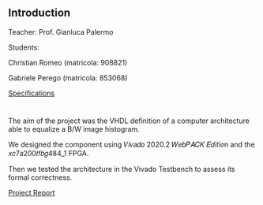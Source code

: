 ## Introduction
Teacher: Prof. Gianluca Palermo

Students:

Christian Romeo (matricola: 908821)

Gabriele Perego (matricola: 853068)

[Specifications](https://github.com/ChristianRomeo/Progetto-Reti-Logiche-2021/PFRL_Specifica.pdf)
#
The aim of the project was the VHDL definition of a computer architecture able to equalize a B/W image histogram.

We designed the component using 𝑉𝑖𝑣𝑎𝑑𝑜 2020.2 𝑊𝑒𝑏𝑃𝐴𝐶𝐾 𝐸𝑑𝑖𝑡𝑖𝑜n and the 𝑥𝑐7𝑎200𝑡𝑓𝑏𝑔484_1 FPGA.

Then we tested the architecture in the Vivado Testbench to assess its formal correctness.

[Project Report](https://github.com/ChristianRomeo/Progetto-Reti-Logiche-2021/Report.pdf)
